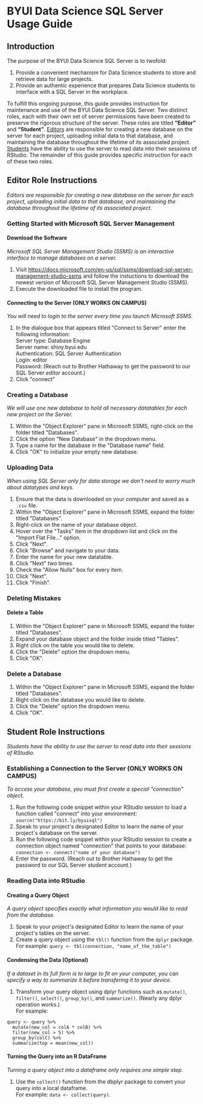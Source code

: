 # BYUI Data Science SQL Server Usage Guide

## Introduction
The purpose of the BYUI Data Science SQL Server is to twofold:
1. Provide a convenient mechanism for Data Science students to store and retrieve data for large projects.
2. Provide an authentic experience that prepares Data Science students to interface with a SQL Server in the workplace.

To fulfill this ongoing purpose, this guide provides instruction for maintenance and use of the BYUI Data Science SQL Server. Two distinct roles, each with their own set of server permissions have been created to preserve the rigorous structure of the server. These roles are titled **“Editor”** and **“Student”**. [Editors](#editor-role-instructions) are responsible for creating a new database on the server for each project, uploading initial data to that database, and maintaining the database throughout the lifetime of its associated project. [Students](#student-role-instructions) have the ability to use the server to read data into their sessions of RStudio. The remainder of this guide provides specific instruction for each of these two roles.


## Editor Role Instructions
*Editors are responsible for creating a new database on the server for each project, uploading initial data to that database, and maintaining the database throughout the lifetime of its associated project.*

### Getting Started with Microsoft SQL Server Management 

#### Download the Software
*Microsoft SQL Server Management Studio (SSMS) is an interactive interface to manage databases on a server.*
1. Visit https://docs.microsoft.com/en-us/sql/ssms/download-sql-server-management-studio-ssms and follow the instuctions to download the newest version of Microsoft SQL Server Management Studio (SSMS).
2. Execute the downloaded file to install the program.

#### Connecting to the Server (ONLY WORKS ON CAMPUS)
*You will need to login to the server every time you launch Microsoft SSMS.*
1. In the dialogue box that appears titled "Connect to Server" enter the following information:  
Server type: Database Engine  
Server name: shiny.byui.edu  
Authentication: SQL Server Authentication  
Login: editor  
Password: (Reach out to Brother Hathaway to get the password to our SQL Server *editor* account.)
2. Click "connect"

### Creating a Database
*We will use one new database to hold all necessary datatables for each new project on the Server.*
1. Within the "Object Explorer" pane in Microsoft SSMS, right-click on the folder titled "Databases".
2. Click the option "New Database" in the dropdown menu.
3. Type a name for the database in the "Database name" field.
4. Click "OK" to initialize your empty new database.

### Uploading Data
*When using SQL Server only for data storage we don't need to worry much about datatypes and keys.*
1. Ensure that the data is downloaded on your computer and saved as a `.csv` file.
2. Within the "Object Explorer" pane in Microsoft SSMS, expand the folder titled "Databases".
3. Right-click on the name of your database object.
4. Hover over the "Tasks" item in the dropdown list and click on the "Import Flat File..." option.
5. Click "Next".
6. Click "Browse" and navigate to your data.
7. Enter the name for your new datatable.
8. Click "Next" two times.
9. Check the "Allow Nulls" box for every item.
10. Click "Next".
10. Click "Finish".

### Deleting Mistakes

#### Delete a Table
1. Within the "Object Explorer" pane in Microsoft SSMS, expand the folder titled "Databases".
2. Expand your database object and the folder inside titled "Tables".
3. Right click on the table you would like to delete.
4. Click the "Delete" option the dropdown menu.
5. Click "OK".

### Delete a Database
1. Within the "Object Explorer" pane in Microsoft SSMS, expand the folder titled "Databases".
2. Right click on the database you would like to delete.
3. Click the "Delete" option the dropdown menu.
4. Click "OK".

## Student Role Instructions
*Students have the ability to use the server to read data into their sessions of RStudio.*

### Establishing a Connection to the Server (ONLY WORKS ON CAMPUS)
*To access your database, you must first create a special "connection" object.*
1. Run the following code snippet within your RStudio session to load a function called "connect" into your environment: `source("https://bit.ly/byuisql")`
2. Speak to your project's designated Editor to learn the name of your project's database on the server.
3. Run the following code snippet within your RStudio session to create a connection object named "connection" that points to your database: `connection <- connect("name of your database")`
4. Enter the password. (Reach out to Brother Hathaway to get the password to our SQL Server *student* account.)

### Reading Data into RStudio

#### Creating a Query Object
*A query object specifies exactly what information you would like to read from the database.*
1. Speak to your project's designated Editor to learn the name of your project's tables on the server.
2. Create a query object using the `tbl()` function from the `dplyr` package.  
For example: `query <- tbl(connection, "name_of_the_table")`

#### Condensing the Data (Optional)
*If a dataset in its full form is to large to fit on your computer, you can specify a way to summarize it before transfering it to your device.*
1. Transform your query object using dplyr functions such as `mutate()`, `filter()`, `select()`, `group_by()`, and `summarize()`. (Nearly any dplyr operation works.)  
For example: 
```
query <- query %>% 
  mutate(new_col = colA * colB) %>% 
  filter(new_col > 5) %>% 
  group_by(colC) %>% 
  summarize(top = mean(new_col))
```

#### Turning the Query into an R DataFrame
*Turning a query object into a dataframe only requires one simple step.*
1. Use the `collect()` function from the dbplyr package to convert your query into a local dataframe.  
For example: `data <- collect(query)`.
